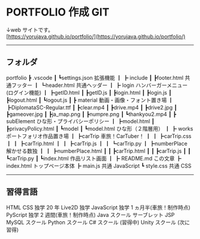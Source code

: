 # PORTFOLIO 作成 GIT

↓web サイトです。  
[https://yorujava.github.io/portfolio/](https://yorujava.github.io/portfolio/)

---

## フォルダ

portfolio
┣ .vscode
┃ ┗settings.json 拡張機能
┃
┣ include
┃ ┣footer.html 共通フッター
┃ ┗header.html 共通ヘッダー
┃
┣ login ハンバーガーメニュー(ログイン機能)
┃ ┣getID.html
┃ ┣getID.js
┃ ┣login.html
┃ ┣login.js
┃ ┣logout.html
┃ ┗logout.js
┃
┣ material 動画・画像・フォント置き場
┃ ┣DiplomataSC-Regular.ttf
┃ ┣clear.mp4
┃ ┣drive.mp4
┃ ┣drive2.jpg
┃ ┣gameover.jpg
┃ ┣ja_map.png
┃ ┣numpre.png
┃ ┗thankyou2.mp4
┃
┣ subElement ひな形・プライバシーポリシー
┃ ┣model.html
┃ ┣privacyPolicy.html
┃ ┗model
┃ ┗model.html ひな形（２階層用）
┃
┣ works ポートフォリオ作品置き場
┃ ┣carTrip 車旅！CarTuber！
┃ ┃ ┣carTrip.css
┃ ┃ ┣carTrip.html
┃ ┃ ┣carTrip.js
┃ ┃ ┗carTrip.py
┃ ┣numberPlace 解かせる数独
┃ ┃ ┣numberPlace.html
┃ ┃ ┣carTrip.html
┃ ┃ ┣carTrip.js
┃ ┃ ┗carTrip.py
┃ ┗index.html 作品リスト画面
┃
┣ README.md この文章
┣ index.html トップページ本体
┣ main.js 共通 JavaScript
┗ style.css 共通 CSS

---

## 習得言語

HTML CSS 独学 20 年
Live2D 独学
JavaScript 独学 1 ヵ月半(車旅！制作時点)
PyScript 独学 2 週間(車旅！制作時点)
Java スクール
サーブレット JSP MySQL スクール
Python スクール
C# スクール (習得中)
Unity スクール (次に習得)
